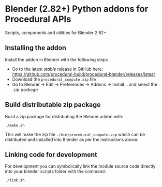 # Blender (2.82+) Python addons for Procedural APIs

Scripts, components and utilities for Blender 2.82+

## Installing the addon

Install the addon in Blender with the following steps

* Go to the latest *stable* release in GitHub here: https://github.com/procedural-build/procedural-blender/releases/latest
* Download the `procedural_compute.zip` file
* Go to Blender -> Edit -> Preferences -> Addons -> Install... and select the .zip package


## Build distributable zip package

Build a zip package for distributing the Blender addon with:
```
./make.sh
```

This will make the zip file `./bin/procedural_compute.zip` which can be distributed and installed
into Blender as per the instructions above.

## Linking code for development

For development you can symbolically link the module source code directly into your
blender scripts folder with the command:
```
./link.sh
```

